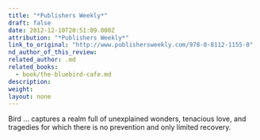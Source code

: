 ```yaml
---
title: "*Publishers Weekly*"
draft: false
date: 2012-12-10T20:51:09.000Z
attribution: "*Publishers Weekly*"
link_to_original: "http://www.publishersweekly.com/978-0-8112-1155-0"
nd_author_of_this_review:
related_author: .md
related_books:
  - book/the-bluebird-cafe.md
description:
weight:
layout: none
---
```

Bird ... captures a realm full of unexplained wonders, tenacious love, and tragedies for which there is no prevention and only limited recovery.

